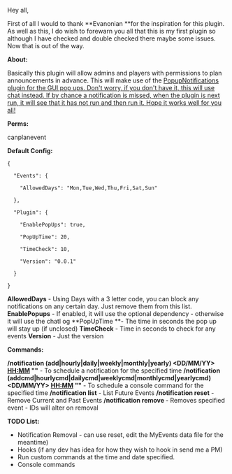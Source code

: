 Hey all,


First of all I would to thank **Evanonian **for the inspiration for this plugin. As well as this, I do wish to forewarn you all that this is my first plugin so although I have checked and double checked there maybe some issues. Now that is out of the way.

**About:**


Basically this plugin will  allow admins and players with permissions to plan announcements in advance. This will make use of the [PopupNotifications  plugin for the GUI pop ups. Don't worry, if you don't have it, this will use chat instead. If by chance a notification is missed, when the plugin is next run, it will see that it has not run and then run it. Hope it works well for you all!](http://oxidemod.org/plugins/popup-notifications.1252/)

**Perms:**


canplanevent

**Default Config:**



````
{

  "Events": {

    "AllowedDays": "Mon,Tue,Wed,Thu,Fri,Sat,Sun"

  },

  "Plugin": {

    "EnablePopUps": true,

    "PopUpTime": 20,

    "TimeCheck": 10,

    "Version": "0.0.1"

  }

}
````


**AllowedDays** - Using Days with a 3 letter code, you can block any notifications on any certain day. Just remove them from this list.
**EnablePopups** - If enabled, it will use the optional dependency - otherwise it will use the chatl og
**PopUpTime **- The time in seconds the pop up will stay up (if unclosed)
**TimeCheck** - Time in seconds to check for any events
**Version** - Just the version 

**Commands:**

**/notification (add|hourly|daily|weekly|monthly|yearly) <DD/MM/YY> <HH:MM> "<MESSAGE>"** - To schedule a notification for the specified time
**/notification (addcmd|hourlycmd|dailycmd|weeklycmd|monthlycmd|yearlycmd) <DD/MM/YY> <HH:MM> "<COMMAND>"** - To schedule a console command for the specified time
**/notification list** - List Future Events
**/notification reset** - Remove Current and Past Events
**/notification remove <ID>** - Removes specified event - IDs will alter on removal

**TODO List:**


* Notification Removal - can use reset, edit the MyEvents data file for the meantime)
* Hooks (if any dev has idea for how they wish to hook in send me a PM)
* Run custom commands at the time and date specified.
* Console commands